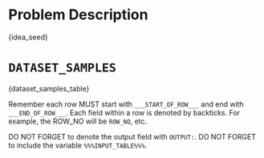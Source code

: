 # Problem Description
{idea_seed}


# `DATASET_SAMPLES`
{dataset_samples_table}


Remember each row MUST start with `___START_OF_ROW___` and end with `___END_OF_ROW___`. Each field within a row is denoted by backticks. For example, the ROW_NO will be `ROW_NO`, etc.

DO NOT FORGET to denote the output field with `OUTPUT:`.
DO NOT FORGET to include the variable `%%%INPUT_TABLE%%%`.